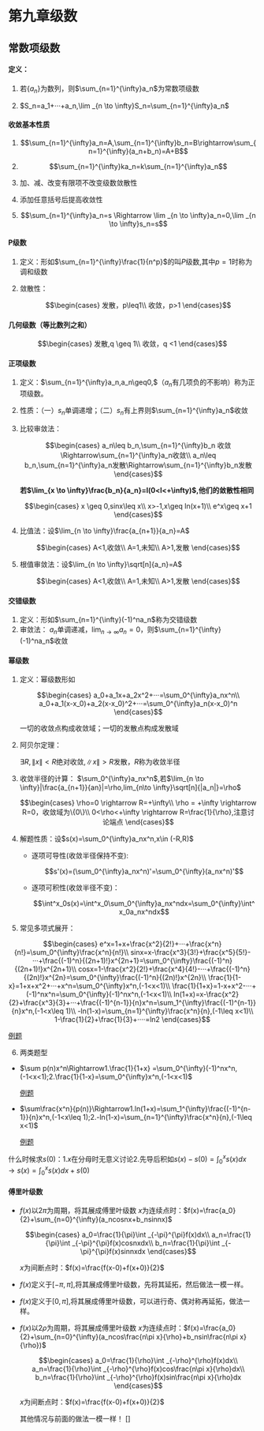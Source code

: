 <head>
  <script src="https://cdn.mathjax.org/mathjax/latest/MathJax.js?config=TeX-AMS-MML_HTMLorMML" type="text/javascript"></script>
  <script type="text/x-mathjax-config">
    MathJax.Hub.Config({
      tex2jax: {
      skipTags: ['script', 'noscript', 'style', 'textarea', 'pre'],
      inlineMath: [['$','$']]
      }
    });
  </script>
</head>

# 第九章级数
## 常数项级数
#### 定义：
1. 若$\{a_n\}$为数列，则$\sum_{n=1}^{\infty}a_n$为常数项级数

2. $S_n=a_1+···+a_n,\lim _{n \to \infty}S_n=\sum_{n=1}^{\infty}a_n$

#### 收敛基本性质

1. $$\sum_{n=1}^{\infty}a_n=A,\sum_{n=1}^{\infty}b_n=B\rightarrow\sum_{n=1}^{\infty}(a_n+b_n)=A+B$$

2. $$\sum_{n=1}^{\infty}ka_n=k\sum_{n=1}^{\infty}a_n$$

3. 加、减、改变有限项不改变级数敛散性
4. 添加任意括号后提高收敛性

5. $$\sum_{n=1}^{\infty}a_n=s \Rightarrow \lim _{n \to \infty}a_n=0,\lim _{n \to \infty}s_n=s$$

#### P级数
1. 定义：形如$\sum_{n=1}^{\infty}\frac{1}{n^p}$的叫$P$级数,其中$p=1$时称为调和级数

2. 敛散性：
   
   $$\begin{cases}
    发散，p\leq1\\
    收敛，p>1
    \end{cases}$$

#### 几何级数（等比数列之和）

$$\begin{cases}
    发散,q \geq 1\\
    收敛，q <1
\end{cases}$$

#### 正项级数
1. 定义：$\sum_{n=1}^{\infty}a_n,a_n\geq0,$（$a_n$有几项负的不影响）称为正项级数。

2. 性质：（一）$s_n$单调递增；（二）${s_n}$有上界则$\sum_{n=1}^{\infty}a_n$收敛

3. 比较审敛法：
   
   $$\begin{cases}
    a_n\leq b_n,\sum_{n=1}^{\infty}b_n 收敛\Rightarrow\sum_{n=1}^{\infty}a_n收敛\\
    a_n\leq b_n,\sum_{n=1}^{\infty}a_n发散\Rightarrow\sum_{n=1}^{\infty}b_n发散
   \end{cases}$$

   **若$\lim_{x \to \infty}\frac{b_n}{a_n}=l(0<l<+\infty)$,他们的敛散性相同**


   $$\begin{cases}
    x \geq 0,sinx\leq x\\
    x>-1,x\geq ln(x+1)\\
    e^x\geq x+1
   \end{cases}$$
4. 比值法：设$\lim_{n \to \infty}\frac{a_{n+1}}{a_n}=A$
   
   $$\begin{cases}
    A<1,收敛\\
    A=1,未知\\
    A>1,发散
   \end{cases}$$

5. 根值审敛法：设$\lim_{n \to \infty}\sqrt[n]{a_n}=A$

    $$\begin{cases}
    A<1,收敛\\
    A=1,未知\\
    A>1,发散
    \end{cases}$$

#### 交错级数
1. 定义：形如$\sum_{n=1}^{\infty}(-1)^na_n$称为交错级数
2. 审敛法：
   $a_n$单调递减，$\lim_{n \to \infty}a_n=0$，则$\sum_{n=1}^{\infty}(-1)^na_n$收敛

#### 幂级数
1. 定义：幂级数形如
   
   $$\begin{cases}
    a_0+a_1x+a_2x^2+···=\sum_0^{\infty}a_nx^n\\
    a_0+a_1(x-x_0)+a_2(x-x_0)^2+···=\sum_0^{\infty}a_n(x-x_0)^n
   \end{cases}$$

   一切的收敛点构成收敛域；一切的发散点构成发散域

2. 阿贝尔定理：
   
   $\exists R,\|x\|<R$绝对收敛,$\|x\|>R$发散，$R$称为收敛半径

3. 收敛半径的计算：
   $\sum_0^{\infty}a_nx^n$,若$\lim_{n \to \infty}|\frac{a_{n+1}}{an}|=\rho,lim_{n\to \infty}\sqrt[n]{|a_n|}=\rho$

   $$\begin{cases}
    \rho=0 \rightarrow R=+\infty\\
    \rho = +\infty \rightarrow R=0，收敛域为\{0\}\\
    0<\rho<+\infty \rightarrow R=\frac{1}{\rho},注意讨论端点
   \end{cases}$$

4. 解题性质：设$s(x)=\sum_0^{\infty}a_nx^n,x\in (-R,R)$
  
   - 逐项可导性(收敛半径保持不变):

      $$s'(x)=(\sum_0^{\infty}a_nx^n)'=\sum_0^{\infty}(a_nx^n)'$$

   - 逐项可积性(收敛半径不变)：

      $$\int^x_0s(x)=\int^x_0\sum_0^{\infty}a_nx^ndx=\sum_0^{\infty}\int^x_0a_nx^ndx$$

5. 常见多项式展开：
  
 $$\begin{cases}
  e^x=1+x+\frac{x^2}{2!}+···+\frac{x^n}{n!}=\sum_0^{\infty}\frac{x^n}{n!}\\
  sinx=x-\frac{x^3}{3!}+\frac{x^5}{5!}-···+\frac{(-1)^n}{(2n+1)!}x^{2n+1}=\sum_0^{\infty}\frac{(-1)^n}{(2n+1)!}x^{2n+1}\\
  cosx=1-\frac{x^2}{2!}+\frac{x^4}{4!}-···+\frac{(-1)^n}{(2n)!}x^{2n}=\sum_0^{\infty}\frac{(-1)^n}{(2n)!}x^{2n}\\
  \frac{1}{1-x}=1+x+x^2+···+x^n=\sum_0^{\infty}x^n,(-1<x<1)\\
  \frac{1}{1+x}=1-x+x^2-···+(-1)^nx^n=\sum_0^{\infty}(-1)^nx^n,(-1<x<1)\\
  ln(1+x)=x-\frac{x^2}{2}+\frac{x^3}{3}+···+\frac{(-1)^{n-1}}{n}x^n=\sum_1^{\infty}\frac{(-1)^{n-1}}{n}x^n,(-1<x\leq 1)\\
  -ln(1-x)=\sum_{n=1}^{\infty}\frac{x^n}{n},(-1\leq x<1)\\
  1-\frac{1}{2}+\frac{1}{3}+····=ln2
 \end{cases}$$

 [例题](../pic/9.3.jpg)

6. 两类题型

- $\sum p(n)x^n\Rightarrow1.\frac{1}{1+x} =\sum_0^{\infty}(-1)^nx^n,(-1<x<1);2.\frac{1}{1-x}=\sum_0^{\infty}x^n,(-1<x<1)$

   [例题](../pic/9.1.jpg)

- $\sum\frac{x^n}{p(n)}\Rightarrow1.ln(1+x)=\sum_1^{\infty}\frac{(-1)^{n-1}}{n}x^n,(-1<x\leq 1);2.-ln(1-x)=\sum_{n=1}^{\infty}\frac{x^n}{n},(-1\leq x<1)$
  
  [例题](../pic/9.2.jpg)

什么时候求$s(0)$：1.$x$在分母时无意义讨论2.先导后积如$s(x)-s(0)=\int_0^xs(x)dx\rightarrow s(x)=\int^x_0s(x)dx+s(0)$

#### 傅里叶级数

- $f(x)$以$2\pi$为周期，将其展成傅里叶级数
  $x$为连续点时：$f(x)=\frac{a_0}{2}+\sum_{n=0}^{\infty}(a_ncosnx+b_nsinnx)$

  $$\begin{cases}
   a_0=\frac{1}{\pi}\int _{-\pi}^{\pi}f(x)dx\\
   a_n=\frac{1}{\pi}\int _{-\pi}^{\pi}f(x)cosnxdx\\
   b_n=\frac{1}{\pi}\int _{-\pi}^{\pi}f(x)sinnxdx
  \end{cases}$$

   $x$为间断点时：$f(x)=\frac{f(x-0)+f(x+0)}{2}$

- $f(x)$定义于$[-\pi,\pi]$,将其展成傅里叶级数，先将其延拓，然后做法一模一样。

- $f(x)$定义于$[0,\pi]$,将其展成傅里叶级数，可以进行奇、偶对称再延拓，做法一样。

- $f(x)$以$2\rho$为周期，将其展成傅里叶级数
  $x$为连续点时：$f(x)=\frac{a_0}{2}+\sum_{n=0}^{\infty}(a_ncos\frac{n\pi x}{\rho}+b_nsin\frac{n\pi x}{\rho})$

  $$\begin{cases}
   a_0=\frac{1}{\rho}\int _{-\rho}^{\rho}f(x)dx\\
   a_n=\frac{1}{\rho}\int _{-\rho}^{\rho}f(x)cos\frac{n\pi x}{\rho}dx\\
   b_n=\frac{1}{\rho}\int _{-\rho}^{\rho}f(x)sin\frac{n\pi x}{\rho}dx
  \end{cases}$$

  $x$为间断点时：$f(x)=\frac{f(x-0)+f(x+0)}{2}$

  其他情况与前面的做法一模一样！
  []

  